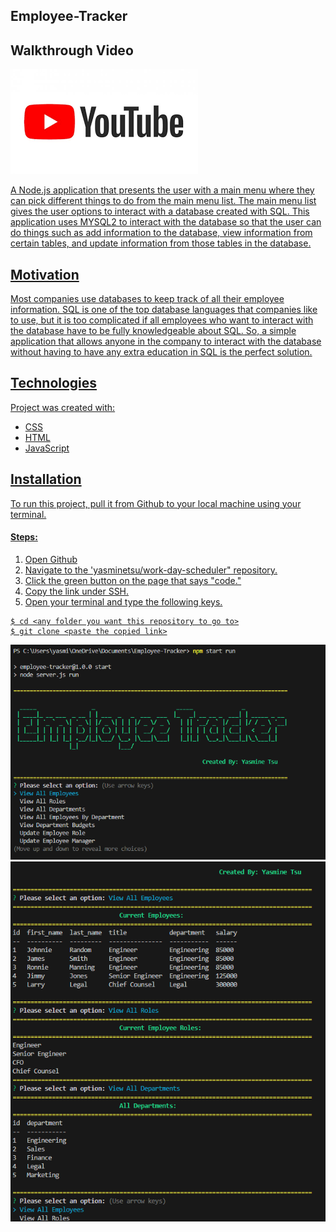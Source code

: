 ## Employee-Tracker

## Walkthrough Video

  <a href="https://www.youtube.com/yasminetsu/">
<img src="./download.png" alt="youtube">

A Node.js application that presents the user with a main menu where they can pick different things to do from the main menu list. The main menu list gives the user options to interact with a database created with SQL. This application uses MYSQL2 to interact with the database so that the user can do things such as add information to the database, view information from certain tables, and update information from those tables in the database.

## Motivation
Most companies use databases to keep track of all their employee information. SQL is one of the top database languages that companies like to use, but it is too complicated if all employees who want to interact with the database have to be fully knowledgeable about SQL. So, a simple application that allows anyone in the company to interact with the database without having to have any extra education in SQL is the perfect solution.

## Technologies

Project was created with:
* CSS
* HTML
* JavaScript

## Installation

To run this project, pull it from Github to your local machine using your terminal.
   
#### Steps: 

1. Open Github
2. Navigate to the 'yasminetsu/work-day-scheduler" repository. 
3. Click the green button on the page that says "code."
4. Copy the link under SSH. 
5. Open your terminal and type the following keys.

```
$ cd <any folder you want this repository to go to>
$ git clone <paste the copied link>
```
<img src="./e.t.1.png" alt="screenshot">
<img src="./e.t.2.png" alt="screenshot">

